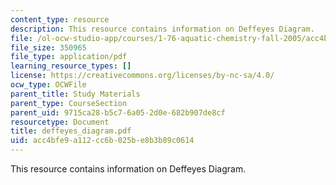 ```yaml
---
content_type: resource
description: This resource contains information on Deffeyes Diagram.
file: /ol-ocw-studio-app/courses/1-76-aquatic-chemistry-fall-2005/acc4bfe9a112cc6b025be8b3b89c0614_deffeyes_diagram.pdf
file_size: 350965
file_type: application/pdf
learning_resource_types: []
license: https://creativecommons.org/licenses/by-nc-sa/4.0/
ocw_type: OCWFile
parent_title: Study Materials
parent_type: CourseSection
parent_uid: 9715ca28-b5c7-6a05-2d0e-682b907de8cf
resourcetype: Document
title: deffeyes_diagram.pdf
uid: acc4bfe9-a112-cc6b-025b-e8b3b89c0614
---
```

This resource contains information on Deffeyes Diagram.